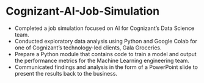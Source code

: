 # Cognizant-AI-Job-Simulation

 * Completed a job simulation focused on AI for Cognizant’s Data Science team.
 * Conducted exploratory data analysis using Python and Google Colab for one of
   Cognizant’s technology-led clients, Gala Groceries.
 * Prepare a Python module that contains code to train a model and output the
   performance metrics for the Machine Learning engineering team.
 * Communicated findings and analysis in the form of a PowerPoint slide to
   present the results back to the business.
